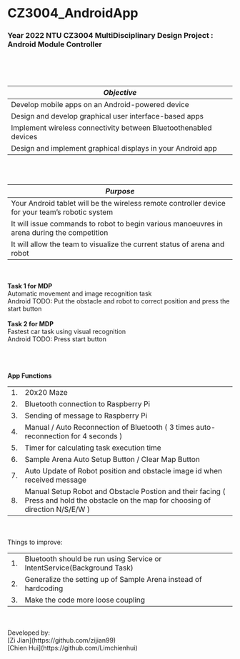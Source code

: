# CZ3004_AndroidApp
### <b>Year 2022 NTU CZ3004 MultiDisciplinary Design Project : Android Module Controller</b>
<br>
<br>
<br>

| *Objective*                                                       | 
| ------------------------------------------------------------------|
| Develop mobile apps on an Android-powered device                  |
| Design and develop graphical user interface-based apps            |
| Implement wireless connectivity between Bluetoothenabled devices  |
| Design and implement graphical displays in your Android app       |

<br>
<br>

| *Purpose*                                                                                        | 
| -------------------------------------------------------------------------------------------------|
| Your Android tablet will be the wireless remote controller device for your team’s robotic system |
| It will issue commands to robot to begin various manoeuvres in arena during the competition      |
| It will allow the team to visualize the current status of arena and robot                        |

<br>
<br>
<b>Task 1 for MDP </b>
<br>
Automatic movement and image recognition task <br>
Android TODO: Put the obstacle and robot to correct position and press the start button<br><br>
<b>Task 2 for MDP </b>
<br>
Fastest car task using visual recognition<br>
Android TODO: Press start button<br><br>
<br>
<br>

<b>App Functions </b>
<br>

|   |                                                                                    |
|---|-------------------------------------------------------------------------------------|
| 1.| 20x20 Maze                                                                          |
| 2.| Bluetooth connection to Raspberry Pi                                                |
| 3.| Sending of message to Raspberry Pi                                                  |
| 4.| Manual / Auto Reconnection of Bluetooth ( 3 times auto-reconnection for 4 seconds ) |
| 5.| Timer for calculating task execution time                                           |
| 6.| Sample Arena Auto Setup Button / Clear Map Button                                   |
| 7.| Auto Update of Robot position and obstacle image id when received message           |  
| 8.| Manual Setup Robot and Obstacle Postion and their facing ( Press and hold the obstacle on the map for choosing of direction N/S/E/W ) |

<br>
<br>
Things to improve:

|   |                                                                                     |
|---|-------------------------------------------------------------------------------------|
| 1.| Bluetooth should be run using Service or IntentService(Background Task)             |
| 2.| Generalize the setting up of Sample Arena instead of hardcoding                     |
| 3.| Make the code more loose coupling                                                   |
<br>
<br>
Developed by:<br>
[Zi Jian](https://github.com/zijian99)<br>
[Chien Hui](https://github.com/Limchienhui)<br>


